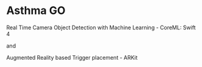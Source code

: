 # Asthma GO

Real Time Camera Object Detection with Machine Learning - CoreML: Swift 4

and

Augmented Reality based Trigger placement - ARKit

